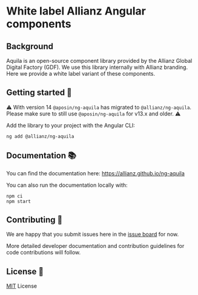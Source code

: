 # White label Allianz Angular components

## Background

Aquila is an open-source component library provided by the Allianz Global Digital Factory (GDF). We use this library internally with Allianz branding. Here we provide a white label variant of these components.

## Getting started :medal_sports:

⚠️ With version 14 `@aposin/ng-aquila` has migrated to `@allianz/ng-aquila`. Please make sure to still use `@aposin/ng-aquila` for v13.x and older. ⚠️

Add the library to your project with the Angular CLI:

```
ng add @allianz/ng-aquila
```

## Documentation :books:

You can find the documentation here: https://allianz.github.io/ng-aquila

You can also run the documentation locally with:

```
npm ci
npm start
```

## Contributing :raised_hands:

We are happy that you submit issues here in the [issue board](https://github.com/allianz/ng-aquila/issues) for now.

More detailed developer documentation and contribution guidelines for code contributions will follow.

## License :memo:

[MIT](https://www.github.com/allianz/ng-aquila/blob/main/LICENSE) License
